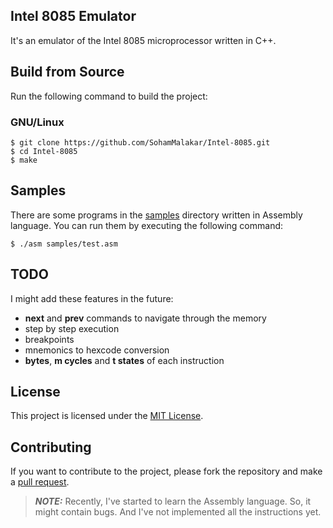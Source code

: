 ## Intel 8085 Emulator

It's an emulator of the Intel 8085 microprocessor written in C++.

## Build from Source

Run the following command to build the project:

### GNU/Linux

```
$ git clone https://github.com/SohamMalakar/Intel-8085.git
$ cd Intel-8085
$ make
```

## Samples

There are some programs in the [samples](https://github.com/SohamMalakar/Intel-8085/tree/master/samples) directory written in Assembly language. You can run them by executing the following command:

```
$ ./asm samples/test.asm
```

## TODO

I might add these features in the future:

- **next** and **prev** commands to navigate through the memory
- step by step execution
- breakpoints
- mnemonics to hexcode conversion
- **bytes**, **m cycles** and **t states** of each instruction

## License

This project is licensed under the [MIT License](https://github.com/SohamMalakar/Intel-8085/blob/master/LICENSE).

## Contributing

If you want to contribute to the project, please fork the repository and make a [pull request](https://github.com/SohamMalakar/Intel-8085/pulls).

> **_NOTE:_** Recently, I've started to learn the Assembly language. So, it might contain bugs. And I've not implemented all the instructions yet.
